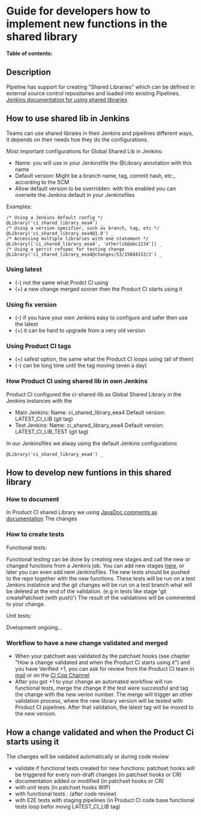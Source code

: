 # Guide for developers how to implement new functions in the shared library

**Table of contents:**
<!-- START doctoc
...
END doctoc -->

## Description

Pipeline has support for creating "Shared Libraries" which can be defined in external source control repositories and loaded into existing Pipelines.
[Jenkins documentation for using shared libraries](https://www.jenkins.io/doc/book/pipeline/shared-libraries/)

## How to use shared lib in Jenkins

Teams can use shared libraies in their Jenkins and pipelines different ways, it depends on their needs hoe they do the configurations.

Most important configurations for Global Shared Lib in Jenkins:

+ Name: you will use in your Jenkinsfile the @Library annotation with this name
+ Default version: Might be a branch name, tag, commit hash, etc., according to the SCM
+ Allow default version to be overridden: with this enabled you can overwite the Jenkins default in your Jenkinsfiles

Examples:

```
/* Using a Jenkins default config */
@Library('ci_shared_library_eea4') _
/* Using a version specifier, such as branch, tag, etc */
@Library('ci_shared_library_eea4@1.0') _
/* Accessing multiple libraries with one statement */
@Library(['ci_shared_library_eea4', 'otherlib@abc1234']) _
/* Using a gerrit refspec for testing change
@Library('ci_shared_library_eea4@changes/53/15084153/2') _
```

### Using latest

+ (-) not the same what Prodct CI using
+ (+) a new change merged sooner then the Product CI starts using it

### Using fix version

+ (-) if you have your own Jenkins easy to configure and safer then use the latest
+ (+) it can be hard to upgrade from a very old version

### Using Product CI tags

+ (+) safest option, the same what the Product CI loops using (all of them)
+ (-) can be long time until the tag moving (even a day)

### How Product CI using shared lib in own Jenkins

Product CI configured the ci-shared-lib as Global Shared Library in the Jenkins instances with the

+ Main Jenkins:
Name: ci_shared_library_eea4
Default version: LATEST_CI_LIB  (git tag)
+ Test Jenkins:
Name: ci_shared_library_eea4
Default version: LATEST_CI_LIB_TEST (git tag)

In our Jenkinsfiles we alway using the default Jenkins configurations

```
@Library('ci_shared_library_eea4') _
```

## How to develop new funtions in this shared library

### How to document

In Product CI shared Library we using [JavaDoc comments as documentation](https://www.baeldung.com/javadoc)
The changes

### How to create tests

Functional tests:

Functional testing can be done by creating new stages and call the new or changed functions from a Jenkins job.
You can add new stages [here](https://gerrit.ericsson.se/plugins/gitiles/EEA/ci_shared_libraries/+/master/jenkins/pipelines/functional_test_shared_lib.Jenkinsfile), or later you can even add nem Jenkinsfiles.
The new tests should be pushed to the repo together with the new functions.
These tests will be run on a test Jenkins instatnce and the git changes will be run on a test branch what will be deleted at the end of the validation. (e.g in tests like stage 'git createPatchset (with push)')
The result of the validations will be commented to your change.

Unit tests:

Dvelopment ongoing...

### Workflow to have a new change validated and merged

+ When your patchset was validated by the patchset hooks (see chapter "How a change validated and when the Product Ci starts using it") and you have Verified +1, you can ask for review from the Product CI team in [mail](pdleea4pro@pdl.internal.ericsson.com) or on the [CI Cop Channel](https://teams.microsoft.com/l/channel/19%3a023a58c23b184852b8bb1c2c27677517%40thread.skype/EEA4%2520CI%2520CoP?groupId=940ac9a1-d4ab-41e1-872f-2a021caa4922&tenantId=92e84ceb-fbfd-47ab-be52-080c6b87953f)
+ After you got +1 to your change an automated workflow will run functional tests, merge the change if the test were successful and tag the change with the new verion number. The merge will trigger an other validation process, where the new library version will be tested with Product CI pipelines. After that validation, the latest tag will be moved to the new version.

## How a change validated and when the Product Ci starts using it

The changes will be vaidated automatically or during code review

+ validate if functional tests created for new functions: patchset hooks will be triggered for every non-draft changes  (in patchset hooks or CR)
+ documentation added or modified (in patchset hooks or CR)
+ with unit tests (in patchset hooks WIP)
+ with functional tests : (after code review)
+ with E2E tests with staging pipelines (in Product CI code base functional tests loop befor movig LATEST_CI_LIB tag)
